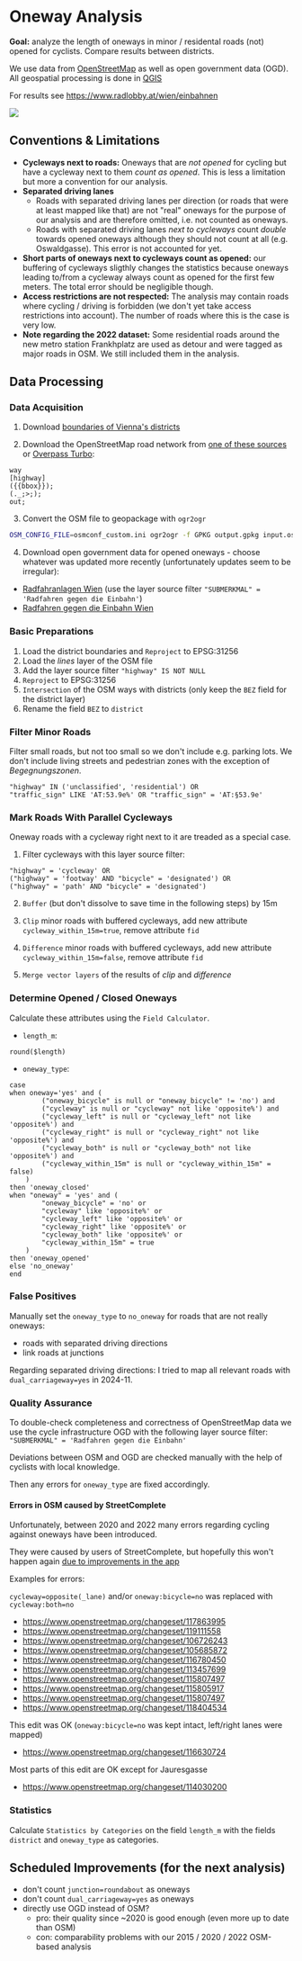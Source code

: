# Oneway Analysis

**Goal:** analyze the length of oneways in minor / residental roads
(not) opened for cyclists. Compare results between districts.

We use data from [OpenStreetMap](https://www.openstreetmap.org) as well as open government data (OGD). All geospatial processing is done in [QGIS](https://qgis.org)

For results see https://www.radlobby.at/wien/einbahnen

![](oneways.jpg)

## Conventions & Limitations

- **Cycleways next to roads:** Oneways that are *not opened* for cycling but have a cycleway next to them *count as opened*. This is less a limitation but more a convention for our analysis.
- **Separated driving lanes**
  - Roads with separated driving lanes per direction (or roads that were at least mapped like that) are not "real" oneways for the purpose of our analysis and are therefore omitted, i.e. not counted as oneways.
  - Roads with separated driving lanes *next to cycleways* count *double* towards opened oneways although they should not count at all (e.g. Oswaldgasse). This error is not accounted for yet.
- **Short parts of oneways next to cycleways count as opened:** our buffering of cycleways sligthly changes the statistics because oneways leading to/from a cycleway always count as opened for the first few meters. The total error should be negligible though.
- **Access restrictions are not respected:** The analysis may contain roads where cycling / driving is forbidden (we don't yet take access restrictions into account). The number of roads where this is the case is very low.
- **Note regarding the 2022 dataset:** Some residential roads around the new metro station Frankhplatz are used as detour and were tagged as major roads in OSM. We still included them in the analysis.



## Data Processing

### Data Acquisition

1. Download [boundaries of Vienna's districts](https://www.data.gv.at/katalog/dataset/stadt-wien_bezirksgrenzenwien)

2. Download the OpenStreetMap road network from [one of these sources](https://planet.osm.org/) or [Overpass Turbo](https://overpass-turbo.eu):

```
way
[highway]
({{bbox}});
(._;>;);
out;
```

3. Convert the OSM file to geopackage with `ogr2ogr`

```bash
OSM_CONFIG_FILE=osmconf_custom.ini ogr2ogr -f GPKG output.gpkg input.osm.pbf
```

4. Download open government data for opened oneways - choose whatever was updated more recently (unfortunately updates seem to be irregular):
  - [Radfahranlagen Wien](https://www.data.gv.at/katalog/dataset/5e6175cd-dc44-4b32-a64a-1ac4239a6e4a) (use the layer source filter `"SUBMERKMAL" = 'Radfahren gegen die Einbahn'`)
  - [Radfahren gegen die Einbahn Wien](https://www.data.gv.at/katalog/dataset/radfahren-gegen-die-einbahn-wien)


### Basic Preparations

1. Load the district boundaries and `Reproject` to EPSG:31256
2. Load the *lines* layer of the OSM file
3. Add the layer source filter `"highway" IS NOT NULL`
4. `Reproject` to EPSG:31256
5. `Intersection` of the OSM ways with districts (only keep the `BEZ` field for the district layer)
6. Rename the field `BEZ` to `district`


### Filter Minor Roads 

Filter small roads, but not too small so we don't include e.g. parking lots.
We don't include living streets and pedestrian zones with the exception of *Begegnungszonen*.

```
"highway" IN ('unclassified', 'residential') OR
"traffic_sign" LIKE 'AT:53.9e%' OR "traffic_sign" = 'AT:§53.9e'
```


### Mark Roads With Parallel Cycleways

Oneway roads with a cycleway right next to it are treaded as a special case.

1. Filter cycleways with this layer source filter:

```
"highway" = 'cycleway' OR
("highway" = 'footway' AND "bicycle" = 'designated') OR
("highway" = 'path' AND "bicycle" = 'designated')
```

2. `Buffer` (but don't dissolve to save time in the following steps) by 15m

3. `Clip` minor roads with buffered cycleways, add new attribute `cycleway_within_15m=true`, remove attribute `fid`

4. `Difference` minor roads with buffered cycleways, add new attribute `cycleway_within_15m=false`, remove attribute `fid`

5. `Merge vector layers` of the results of *clip* and *difference*


### Determine Opened / Closed Oneways

Calculate these attributes using the `Field Calculator`.

- `length_m`:

```
round($length)
```

- `oneway_type`: 

```
case
when oneway='yes' and (
        ("oneway_bicycle" is null or "oneway_bicycle" != 'no') and
        ("cycleway" is null or "cycleway" not like 'opposite%') and
        ("cycleway_left" is null or "cycleway_left" not like 'opposite%') and 
        ("cycleway_right" is null or "cycleway_right" not like 'opposite%') and
        ("cycleway_both" is null or "cycleway_both" not like 'opposite%') and
        ("cycleway_within_15m" is null or "cycleway_within_15m" = false)
    )
then 'oneway_closed'
when "oneway" = 'yes' and (
        "oneway_bicycle" = 'no' or
        "cycleway" like 'opposite%' or
        "cycleway_left" like 'opposite%' or 
        "cycleway_right" like 'opposite%' or
        "cycleway_both" like 'opposite%' or
        "cycleway_within_15m" = true
    )
then 'oneway_opened'
else 'no_oneway'
end
```

### False Positives

Manually set the `oneway_type` to `no_oneway` for roads that are not really oneways:
- roads with separated driving directions
- link roads at junctions

Regarding separated driving directions: I tried to map all relevant roads with `dual_carriageway=yes` in 2024-11.

### Quality Assurance

To double-check completeness and correctness of OpenStreetMap data we use the cycle infrastructure OGD with the following layer source filter: `"SUBMERKMAL" = 'Radfahren gegen die Einbahn'`

Deviations between OSM and OGD are checked manually with the help of cyclists with local knowledge.

Then any errors for `oneway_type` are fixed accordingly.


#### Errors in OSM caused by StreetComplete

Unfortunately, between 2020 and 2022 many errors regarding cycling against oneways have been introduced.

They were caused by users of StreetComplete, but hopefully this won't happen again [due to improvements in the app](https://github.com/streetcomplete/StreetComplete/issues/3795)
 
Examples for errors:

`cycleway=opposite(_lane)` and/or `oneway:bicycle=no` was replaced with `cycleway:both=no`
- https://www.openstreetmap.org/changeset/117863995
- https://www.openstreetmap.org/changeset/119111558
- https://www.openstreetmap.org/changeset/106726243
- https://www.openstreetmap.org/changeset/105685872
- https://www.openstreetmap.org/changeset/116780450
- https://www.openstreetmap.org/changeset/113457699
- https://www.openstreetmap.org/changeset/115807497 
- https://www.openstreetmap.org/changeset/115805917
- https://www.openstreetmap.org/changeset/115807497
- https://www.openstreetmap.org/changeset/118404534

This edit was OK (`oneway:bicycle=no` was kept intact, left/right lanes were mapped)
- https://www.openstreetmap.org/changeset/116630724

Most parts of this edit are OK except for Jauresgasse
- https://www.openstreetmap.org/changeset/114030200


### Statistics

Calculate `Statistics by Categories` on the field `length_m` with the fields `district` and `oneway_type` as categories.



## Scheduled Improvements (for the next analysis)

- don't count `junction=roundabout` as oneways
- don't count `dual_carriageway=yes` as oneways
- directly use OGD instead of OSM?
  - pro: their quality since ~2020 is good enough (even more up to date than OSM)
  - con: comparability problems with our 2015 / 2020 / 2022 OSM-based analysis

